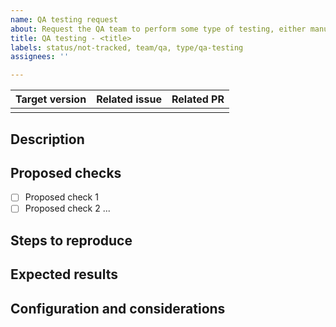 ```yaml
---
name: QA testing request
about: Request the QA team to perform some type of testing, either manually or automatically.
title: QA testing - <title>
labels: status/not-tracked, team/qa, type/qa-testing
assignees: ''

---
```


| Target version | Related issue | Related PR |
|--------------------|--------------------|-----------------|
|                        |                        |                    |

<!-- Important: No section may be left blank. If not, delete it directly (in principle only Steps to reproduce could be left blank in case of not proceeding, although there are always exceptions). -->

## Description
<!-- Description that puts into context and shows the QA tester the changes that have been made by the developer and need to be tested. -->

## Proposed checks
<!-- Indicate through a list of checkboxes the suggested checks to be carried out by the QA tester -->

- [ ] Proposed check 1
- [ ] Proposed check 2
...

## Steps to reproduce
<!-- 
(DELETE SECTION IF NOT APPLICABLE) If the changes correspond to the fix of a bug or behavior, indicate the steps necessary to reproduce it before the fix 
-->

## Expected results
<!-- Indicate expected results such as behaviors, logs... -->

## Configuration and considerations
<!-- 
Indicate considerations to take into account when performing the testing that may not be very intuitive.

If any configuration has to be applied, it should be indicated as far as possible.
-->
